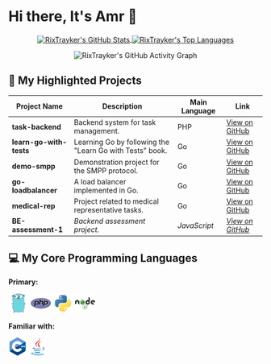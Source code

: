 # Hi there, It's Amr 👋

<p align="center">
  <a href="https://github.com/anuraghazra/github-readme-stats">
    <img align="center" src="https://github-readme-stats.vercel.app/api?username=rixtrayker&show_icons=true&theme=tokyo_night&rank_icon=github" alt="RixTrayker's GitHub Stats"/>
  </a>
  <a href="https://github.com/anuraghazra/github-readme-stats">
    <img align="center" src="https://github-readme-stats.vercel.app/api/top-langs/?username=rixtrayker&layout=compact&theme=tokyo_night" alt="RixTrayker's Top Languages"/>
  </a>
</p>

<p align="center">
  <img src="https://github-readme-activity-graph.vercel.app/graph?username=rixtrayker&theme=tokyo-night&bg_color=1a1b27&color=70a5fd&line=70a5fd&point=20c594&area=true&hide_border=false" alt="RixTrayker's GitHub Activity Graph" />
</p>

## 🚀 My Highlighted Projects

| Project Name             | Description                                           | Main Language | Link                                                          |
| ------------------------ | ----------------------------------------------------- | ------------- | ------------------------------------------------------------- |
| **task-backend** | Backend system for task management.                   | PHP           | [View on GitHub](https://github.com/rixtrayker/task-backend)    |
| **learn-go-with-tests** | Learning Go by following the "Learn Go with Tests" book. | Go            | [View on GitHub](https://github.com/rixtrayker/learn-go-with-tests) |
| **demo-smpp** | Demonstration project for the SMPP protocol.          | Go            | [View on GitHub](https://github.com/rixtrayker/demo-smpp)       |
| **go-loadbalancer** | A load balancer implemented in Go.                    | Go            | [View on GitHub](https://github.com/rixtrayker/go-loadbalancer) |
| **medical-rep** | Project related to medical representative tasks.      | Go            | [View on GitHub](https://github.com/rixtrayker/medical-rep)     |
| **BE-assessment-1** | _Backend assessment project._                     | _JavaScript_  | _[View on GitHub](https://github.com/rixtrayker/BE-assessment-1)_ |

## 💻 My Core Programming Languages

**Primary:**
<p align="left">
  <a href="https://golang.org" target="_blank" rel="noreferrer"><img src="https://raw.githubusercontent.com/devicons/devicon/master/icons/go/go-original.svg" alt="go" width="40" height="40"/></a>
  <a href="https://www.php.net" target="_blank" rel="noreferrer"><img src="https://raw.githubusercontent.com/devicons/devicon/master/icons/php/php-original.svg" alt="php" width="40" height="40"/></a>
  <a href="https://www.python.org" target="_blank" rel="noreferrer"><img src="https://raw.githubusercontent.com/devicons/devicon/master/icons/python/python-original.svg" alt="python" width="40" height="40"/></a>
  <a href="https://nodejs.org" target="_blank" rel="noreferrer"><img src="https://raw.githubusercontent.com/devicons/devicon/master/icons/nodejs/nodejs-original-wordmark.svg" alt="nodejs" width="40" height="40"/></a>
</p>

**Familiar with:**
<p align="left">
  <a href="https://www.cplusplus.com/" target="_blank" rel="noreferrer"><img src="https://raw.githubusercontent.com/devicons/devicon/master/icons/cplusplus/cplusplus-original.svg" alt="cplusplus" width="36" height="36"/></a>
  <a href="https://www.java.com" target="_blank" rel="noreferrer"><img src="https://raw.githubusercontent.com/devicons/devicon/master/icons/java/java-original.svg" alt="java" width="36" height="36"/></a>
</p>
